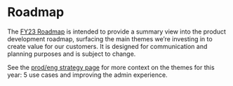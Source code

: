 # Roadmap

The [FY23 Roadmap](https://docs.google.com/document/d/1ICtf7Hpt5opOngS9fe1T0ETX_MTMBiuPwVeKG9cAQX0/edit) is intended to provide a summary view into the product development roadmap, surfacing the main themes we’re investing in to create value for our customers. It is designed for communication and planning purposes and is subject to change.

See the [prod/eng strategy page](index.md) for more context on the themes for this year: 5 use cases and improving the admin experience.
